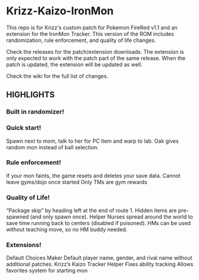 # Krizz-Kaizo-IronMon
This repo is for Krizz's custom patch for Pokemon FireRed v1.1 and an extension for the IronMon Tracker. This version of the ROM includes randomization, rule enforcement, and quality of life changes.

Check the releases for the patch/extension downloads. The extension is only expected to work with the patch part of the same release. When the patch is updated, the extension will be updated as well.

Check the wiki for the full list of changes.


## HIGHLIGHTS

### Built in randomizer!

### Quick start! 
  Spawn next to mom, talk to her for PC item and warp to lab. 
  Oak gives random mon instead of ball selection.

### Rule enforcement!
  If your mon faints, the game resets and deletes your save data.
  Cannot leave gyms/dojo once started
  Only TMs are gym rewards

### Quality of Life!
  “Package skip” by heading left at the end of route 1.
  Hidden items are pre-spawned (and only spawn once).
  Helper Nurses spread around the world to save time running back to centers (disabled if poisoned).
  HMs can be used without teaching move, so no HM buddy needed.
  
### Extensions!
  Default Choices Maker
    Default player name, gender, and rival name without additional patches. 
  Krizz’s Kaizo Tracker Helper
    Fixes ability tracking
    Allows favorites system for starting mon
